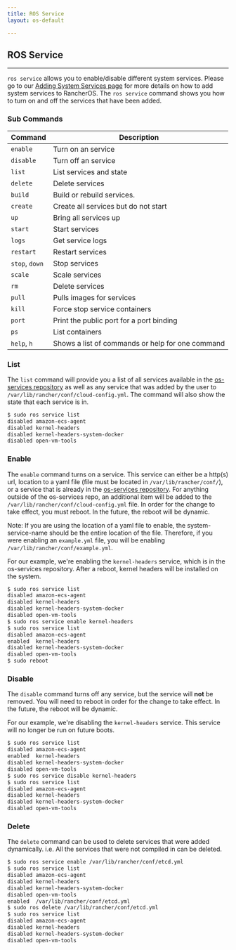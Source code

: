 ```yaml
---
title: ROS Service
layout: os-default

---
```


## ROS Service
---

`ros service` allows you to enable/disable different system services. Please go to our [Adding System Services page]({{site.baseurl}}/os/system-services/) for more details on how to add system services to RancherOS. The `ros service` command shows you how to turn on and off the services that have been added.

### Sub Commands

|Command | Description |
|--------|-------------|
|`enable`	| Turn on an service|
|`disable`	|Turn off an service|
|`list`	|	List services and state|
| `delete` | Delete services |
|`build` |	Build or rebuild services.
|`create`	| Create all services but do not start
|`up` |		Bring all services up
|`start` |	Start services
|`logs` |		Get service logs
|`restart` |	Restart services
|`stop`, `down` |	Stop services
|`scale` |	Scale services
|`rm`	|	Delete services
|`pull`	|	Pulls images for services
|`kill`	|	Force stop service containers
|`port` |		Print the public port for a port binding
|`ps`	|	List containers
|`help`, `h` |	Shows a list of commands or help for one command

### List

The `list` command will provide you a list of all services available in the [os-services repository](https://github.com/rancher/os-services) as well as any service that was added by the user to `/var/lib/rancher/conf/cloud-config.yml`. The command will also show the state that each service is in.

```bash
$ sudo ros service list
disabled amazon-ecs-agent
disabled kernel-headers
disabled kernel-headers-system-docker
disabled open-vm-tools
```

### Enable

The `enable` command turns on a service. This service can either be a http(s) url, location to a yaml file (file must be located in `/var/lib/rancher/conf/`), or  a service that is already in the [os-services repository](https://github.com/rancher/os-services). For anything outside of the os-services repo, an additional item will be added to the `/var/lib/rancher/conf/cloud-config.yml` file. In order for the change to take effect, you must reboot. In the future, the reboot will be dynamic.

Note: If you are using the location of a yaml file to enable, the system-service-name should be the entire location of the file. Therefore, if you were enabling an `example.yml` file, you will be enabling `/var/lib/rancher/conf/example.yml`.

For our example, we're enabling the `kernel-headers` service, which is in the os-services repository. After a reboot, kernel headers will be installed on the system.

```bash
$ sudo ros service list
disabled amazon-ecs-agent
disabled kernel-headers
disabled kernel-headers-system-docker
disabled open-vm-tools
$ sudo ros service enable kernel-headers
$ sudo ros service list
disabled amazon-ecs-agent
enabled  kernel-headers
disabled kernel-headers-system-docker
disabled open-vm-tools
$ sudo reboot
```

### Disable

The `disable` command turns off any service, but the service will **not** be removed. You will need to reboot in order for the change to take effect. In the future, the reboot will be dynamic. 

For our example, we're disabling the `kernel-headers` service. This service will no longer be run on future boots.

```bash
$ sudo ros service list
disabled amazon-ecs-agent
enabled  kernel-headers
disabled kernel-headers-system-docker
disabled open-vm-tools
$ sudo ros service disable kernel-headers
$ sudo ros service list
disabled amazon-ecs-agent
disabled kernel-headers
disabled kernel-headers-system-docker
disabled open-vm-tools
```

### Delete

The `delete` command can be used to delete services that were added dynamically. i.e. All the services that were not compiled in can be deleted. 

```bash
$ sudo ros service enable /var/lib/rancher/conf/etcd.yml
$ sudo ros service list
disabled amazon-ecs-agent
disabled kernel-headers
disabled kernel-headers-system-docker
disabled open-vm-tools
enabled  /var/lib/rancher/conf/etcd.yml
$ sudo ros delete /var/lib/rancher/conf/etcd.yml
$ sudo ros service list
disabled amazon-ecs-agent
disabled kernel-headers
disabled kernel-headers-system-docker
disabled open-vm-tools
```

